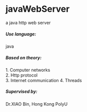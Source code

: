 # javaWebServer
a java http web server
<h5>Use language:</h5>
java<br>
<h5>Based on theory:</h5>
1. Computer networks<br>
2. Http protocol<br>
3. Internet communication
4. Threads

<h5>Supervised by:</h5>
Dr.XIAO Bin, Hong Kong PolyU

